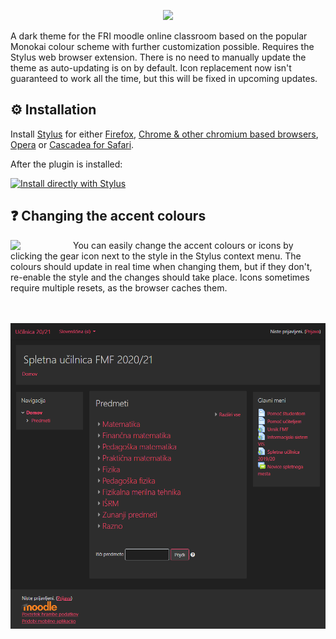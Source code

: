 <p align="center">
  <img src="https://raw.githubusercontent.com/janvasiljevic/fri-dark-theme/master/images/header.png" width="500" height="auto"/>
</p>
A dark theme for the FRI moodle online classroom based on the popular Monokai colour scheme with further customization possible. Requires the Stylus web browser extension. There is no need to manually update the theme as auto-updating is on by default. Icon replacement now isn't guaranteed to work all the time, but this will be fixed in upcoming updates.

##  :gear: Installation

Install [Stylus](https://add0n.com/stylus.html) for either [Firefox](https://addons.mozilla.org/en-US/firefox/addon/styl-us/), [Chrome & other chromium based browsers](https://chrome.google.com/webstore/detail/stylus-beta/apmmpaebfobifelkijhaljbmpcgbjbdo), [Opera](https://addons.opera.com/en-gb/extensions/details/stylus/) or [Cascadea for Safari](https://cascadea.app/).

After the plugin is installed: 

[![Install directly with Stylus](https://img.shields.io/badge/Install%20directly%20with-Stylus-%233daee9?style=for-the-badge)](https://raw.githubusercontent.com/janvasiljevic/fri-dark-theme/master/fri-dark.user.css)



##  :question: Changing the accent colours
<img src="https://raw.githubusercontent.com/janvasiljevic/fri-dark-theme/master/images/accent-colour-instr.png" align="left"  style=" width: 100px;" /> 
<p> You can easily change the accent colours or icons by clicking the gear icon next to the style in the Stylus context menu. The colours should update in real time when changing them, but if they don't, re-enable the style and the changes should take place. Icons sometimes require multiple resets, as the browser caches them. </p>
<br><br>
<img src="https://raw.githubusercontent.com/janvasiljevic/fri-dark-theme/master/images/sample.png"/> 



